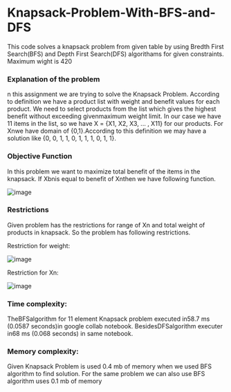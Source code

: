 # Knapsack-Problem-With-BFS-and-DFS
This code solves a knapsack problem from given table by using Bredth First Search(BFS) and Depth First Search(DFS) algorithams for given constraints.  Maximum wight is 420

### Explanation of the problem

n this assignment we are trying to solve the Knapsack Problem. According to definition we have a product list with weight and benefit values for each product. We need to select products from the list which gives the highest benefit without exceeding givenmaximum weight limit. In our case we have 11 items in the list, so we have X = {X1, X2, X3, ... , X11} for our products. For Xnwe have domain of {0,1}.According to this definition we may have a solution like {0, 0, 1, 1, 0, 1, 1, 1, 0, 1, 1}.


### Objective Function

In this problem we want to maximize total benefit of the items in the knapsack. If Xbnis equal to benefit of Xnthen we have following function. 

![image](https://user-images.githubusercontent.com/41572446/122053237-dc78ab80-cde6-11eb-8c77-36459a9e919d.png)


### Restrictions

Given problem has the restrictions for range of Xn and total weight of products in knapsack. So the problem has following restrictions.

Restriction for weight:

![image](https://user-images.githubusercontent.com/41572446/122053581-29f51880-cde7-11eb-988e-7ba596a516f3.png)

Restriction for Xn:

![image](https://user-images.githubusercontent.com/41572446/122053678-3ed1ac00-cde7-11eb-92ca-c39f07950ce6.png)

### Time complexity:

TheBFSalgorithm for 11 element Knapsack problem executed in58.7 ms (0.0587 seconds)in google collab notebook. BesidesDFSalgorithm executer in68 ms (0.068 seconds) in same notebook.

### Memory complexity:
Given Knapsack Problem is used 0.4 mb of memory when we used BFS algorithm to find solution. For the same problem we can also use BFS algorithm uses 0.1 mb of memory



